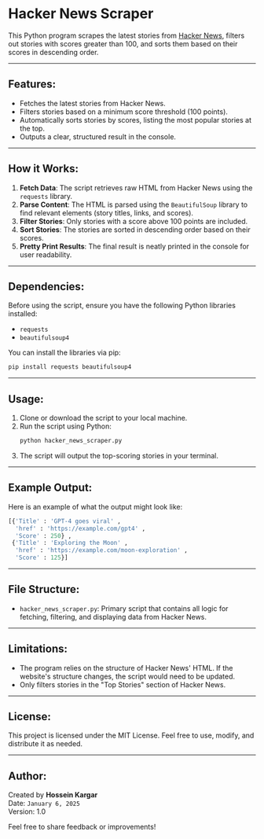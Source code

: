 # Hacker News Scraper

This Python program scrapes the latest stories from [Hacker News](https://news.ycombinator.com/), filters out stories
with scores greater than 100, and sorts them based on their scores in descending order.

---

## Features:

- Fetches the latest stories from Hacker News.
- Filters stories based on a minimum score threshold (100 points).
- Automatically sorts stories by scores, listing the most popular stories at the top.
- Outputs a clear, structured result in the console.

---

## How it Works:

1. **Fetch Data**: The script retrieves raw HTML from Hacker News using the `requests` library.
2. **Parse Content**: The HTML is parsed using the `BeautifulSoup` library to find relevant elements (story titles,
   links, and scores).
3. **Filter Stories**: Only stories with a score above 100 points are included.
4. **Sort Stories**: The stories are sorted in descending order based on their scores.
5. **Pretty Print Results**: The final result is neatly printed in the console for user readability.

---

## Dependencies:

Before using the script, ensure you have the following Python libraries installed:

- `requests`
- `beautifulsoup4`

You can install the libraries via pip:

```bash
pip install requests beautifulsoup4
```

---

## Usage:

1. Clone or download the script to your local machine.
2. Run the script using Python:
   ```bash
   python hacker_news_scraper.py
   ```
3. The script will output the top-scoring stories in your terminal.

---

## Example Output:

Here is an example of what the output might look like:

```python
[{'Title' : 'GPT-4 goes viral' ,
  'href' : 'https://example.com/gpt4' ,
  'Score' : 250} ,
 {'Title' : 'Exploring the Moon' ,
  'href' : 'https://example.com/moon-exploration' ,
  'Score' : 125}]
```

---

## File Structure:

- `hacker_news_scraper.py`: Primary script that contains all logic for fetching, filtering, and displaying data from
  Hacker News.

---

## Limitations:

- The program relies on the structure of Hacker News' HTML. If the website's structure changes, the script would need to
  be updated.
- Only filters stories in the "Top Stories" section of Hacker News.

---

## License:

This project is licensed under the MIT License. Feel free to use, modify, and distribute it as needed.

---

## Author:

Created by **Hossein Kargar**  
Date: `January 6, 2025`  
Version: 1.0

Feel free to share feedback or improvements!
